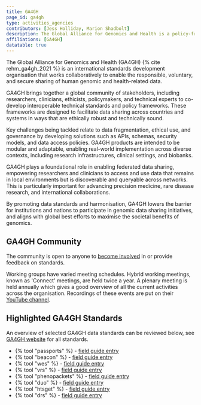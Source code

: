 ```yaml
---
title: GA4GH
page_id: ga4gh
type: activities_agencies
contributors: [Jess Holliday, Marion Shadbolt]
description: The Global Alliance for Genomics and Health is a policy-framing and technical standards-setting organization, seeking to enable responsible genomic data sharing within a human rights framework.
affiliations: [GA4GH]
datatable: true
---
```


The Global Alliance for Genomics and Health (GA4GH) {% cite rehm_ga4gh_2021 %} is an international standards development organisation that works collaboratively to enable the responsible, voluntary, and secure sharing of human genomic and health-related data.

GA4GH brings together a global community of stakeholders, including researchers, clinicians, ethicists,  policymakers, and technical experts to co-develop interoperable technical standards and policy frameworks. These frameworks are designed to facilitate data sharing across countries and systems in ways that are ethically robust and technically sound.

Key challenges being tackled relate to data fragmentation, ethical use, and governance by developing solutions such as APIs, schemas, security models, and data access policies. GA4GH products are intended to be modular and adaptable, enabling real-world implementation across diverse contexts, including research infrastructures, clinical settings, and biobanks.

GA4GH plays a foundational role in enabling federated data sharing, empowering researchers and clinicians to access and use data that remains in local environments but is discoverable and queryable across networks. This is particularly important for advancing precision medicine, rare disease research, and international collaborations.

By promoting data standards and harmonisation, GA4GH lowers the barrier for institutions and nations to participate in genomic data sharing initiatives, and aligns with global best efforts to maximise the societal benefits of genomics.

## GA4GH Community
The community is open to anyone to [become involved](https://www.ga4gh.org/get-involved/) in or provide feedback on standards.

Working groups have varied meeting schedules. Hybrid working meetings, known as 'Connect' meetings, are held twice a year. A plenary meeting is held annually which gives a good overview of all the current activities across the organisation. Recordings of these events are put on their [YouTube channel](https://www.youtube.com/c/GA4GH).

## Highlighted GA4GH Standards

An overview of selected GA4GH data standards can be reviewed below, see [GA4GH website](https://www.ga4gh.org/our-products/) for all standards.

- {% tool "passports" %} - [field guide entry](passports_visas)
- {% tool "beacon" %} - [field guide entry](beacon)
- {% tool "wes" %} - [field guide entry](wes)
- {% tool "vrs" %} - [field guide entry](vrs)
- {% tool "phenopackets" %} - [field guide entry](phenopackets)
- {% tool "duo" %} - [field guide entry](duo)
- {% tool "htsget" %} - [field guide entry](htsget)
- {% tool "drs" %} - [field guide entry](drs)
